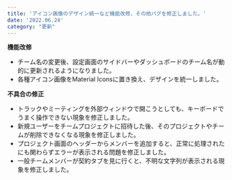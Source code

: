 ```yaml
---
title: 'アイコン画像のデザイン統一など機能改修、その他バグを修正しました。'
date: '2022.06.24'
category: "更新"
---
```


**機能改修**
- チーム名の変更後、設定画面のサイドバーやダッシュボードのチーム名が動的に更新されるようになりました。
- 各種アイコン画像をMaterial Iconsに置き換え、デザインを統一しました。

**不具合の修正**
- トラックやミーティングを外部ウィンドウで開こうとしても、キーボードでうまく操作できない現象を修正しました。
- 新規ユーザーをチームプロジェクトに招待した後、そのプロジェクトやチームが削除できなくなる現象を修正しました。
- プロジェクト画面のヘッダーからメンバーを追加すると、正常に処理されたにも関わらずエラーが表示される問題を修正しました。
- 一般チームメンバーが契約タブを見に行くと、不明な文字列が表示される現象を修正しました。
